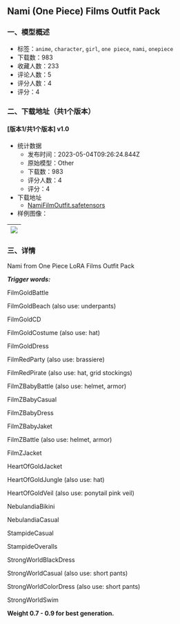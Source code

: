 ## Nami (One Piece) Films Outfit Pack
### 一、模型概述

- 标签：`anime`, `character`, `girl`, `one piece`, `nami`, `onepiece`
- 下载数：983
- 收藏人数：233
- 评论人数：5
- 评分人数：4
- 评分：4

### 二、下载地址（共1个版本）

#### [版本1/共1个版本] v1.0

- 统计数据
  - 发布时间：2023-05-04T09:26:24.844Z
  - 原始模型：Other
  - 下载数：983
  - 评分人数：4
  - 评分：4
- 下载地址
  - [NamiFilmOutfit.safetensors](https://civitai.com/api/download/models/62065)
- 样例图像：

| <img src="https://image.civitai.com/xG1nkqKTMzGDvpLrqFT7WA/c3f39698-2063-44ff-ae94-b08ffa0af46d/width=450/681718.jpeg" /> |
| ---- |


### 三、详情
<p>Nami from One Piece LoRA Films Outfit Pack</p><p></p><p><strong><em>Trigger words:</em></strong></p><p>  FilmGoldBattle   </p><p>   FilmGoldBeach   (also use: underpants)</p><p>   FilmGoldCD   </p><p>   FilmGoldCostume   (also use: hat)</p><p>   FilmGoldDress   </p><p>   FilmRedParty   (also use: brassiere)</p><p>   FilmRedPirate   (also use: hat, grid stockings)</p><p>   FilmZBabyBattle   (also use: helmet, armor)</p><p>   FilmZBabyCasual   </p><p>   FilmZBabyDress   </p><p>   FilmZBabyJaket   </p><p>   FilmZBattle   (also use: helmet, armor)</p><p>   FilmZJacket   </p><p>   HeartOfGoldJacket   </p><p>   HeartOfGoldJungle   (also use: hat)</p><p>   HeartOfGoldVeil   (also use: ponytail pink veil)</p><p>   NebulandiaBikini   </p><p>   NebulandiaCasual   </p><p>   StampideCasual   </p><p>   StampideOveralls   </p><p>   StrongWorldBlackDress   </p><p>   StrongWorldCasual   (also use: short pants)</p><p>   StrongWorldColorDress   (also use: short pants)</p><p>   StrongWorldSwim </p><p></p><p><strong>Weight 0.7 - 0.9 for best generation.</strong></p>